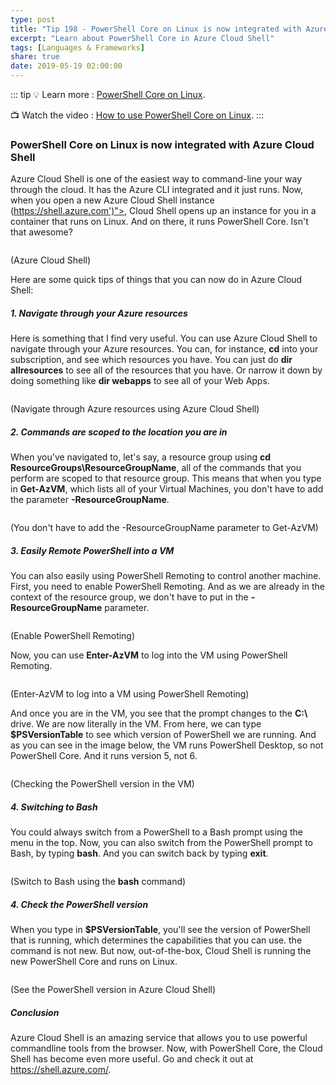 ```yaml
---
type: post
title: "Tip 198 - PowerShell Core on Linux is now integrated with Azure Cloud Shell"
excerpt: "Learn about PowerShell Core in Azure Cloud Shell"
tags: [Languages & Frameworks]
share: true
date: 2019-05-19 02:00:00
---
```


::: tip
:bulb: Learn more : [PowerShell Core on Linux](https://docs.microsoft.com/en-us/powershell/scripting/install/installing-powershell-core-on-linux?view=powershell-6?WT.mc_id=docs-azuredevtips-azureappsdev). 

:tv: Watch the video : [How to use PowerShell Core on Linux](https://www.youtube.com/watch?v=iLK8SkkHHjo&list=PLLasX02E8BPCNCK8Thcxu-Y-XcBUbhFWC&index=56&?WT.mc_id=youtube-azuredevtips-azureappsdev).
:::

### PowerShell Core on Linux is now integrated with Azure Cloud Shell

Azure Cloud Shell is one of the easiest way to command-line your way through the cloud. It has the Azure CLI integrated and it just runs. Now, when you open a new Azure Cloud Shell instance (https://shell.azure.com')">, Cloud Shell opens up an instance for you in a container that runs on Linux. And on there, it runs PowerShell Core. Isn't that awesome? 

<img :src="$withBase('/files/AzureCloudShell.png')">

(Azure Cloud Shell)

Here are some quick tips of things that you can now do in Azure Cloud Shell:

##### 1. Navigate through your Azure resources

Here is something that I find very useful. You can use Azure Cloud Shell to navigate through your Azure resources. You can, for instance, **cd** into your subscription, and see which resources you have. 
You can just do **dir allresources** to see all of the resources that you have. Or narrow it down by doing something like **dir webapps** to see all of your Web Apps. 

<img :src="$withBase('/files/NavigateThoughAzureResources.png')">

(Navigate through Azure resources using Azure Cloud Shell)

##### 2. Commands are scoped to the location you are in

When you've navigated to, let's say, a resource group using **cd ResourceGroups\ResourceGroupName**, all of the commands that you perform are scoped to that resource group. This means that when you type in **Get-AzVM**, which lists all of your Virtual Machines, you don't have to add the parameter **-ResourceGroupName**.

<img :src="$withBase('/files/CommandsAreScopedToLocation.png')">

(You don't have to add the -ResourceGroupName parameter to Get-AzVM)

##### 3. Easily Remote PowerShell into a VM

You can also easily using PowerShell Remoting to control another machine. First, you need to enable PowerShell Remoting. And as we are already in the context of the resource group, we don't have to put in the **-ResourceGroupName** parameter.

<img :src="$withBase('/files/EnablePSRemoting.png')">

(Enable PowerShell Remoting)

Now, you can use **Enter-AzVM** to log into the VM using PowerShell Remoting.

<img :src="$withBase('/files/EnterVM.png')">

(Enter-AzVM to log into a VM using PowerShell Remoting)

And once you are in the VM, you see that the prompt changes to the **C:\\** drive. We are now literally in the VM.
From here, we can type **\$PSVersionTable** to see which version of PowerShell we are running. And as you can see in the image below, the VM runs PowerShell Desktop, so not PowerShell Core. And it runs version 5, not 6.

<img :src="$withBase('/files/PSVersionInRemoteVM.png')">

(Checking the PowerShell version in the VM)

##### 4. Switching to Bash

You could always switch from a PowerShell to a Bash prompt using the menu in the top. Now, you can also switch from the PowerShell prompt to Bash, by typing **bash**. And you can switch back by typing **exit**.

<img :src="$withBase('/files/SwitchToBash.png')">

(Switch to Bash using the **bash** command)

##### 4. Check the PowerShell version

When you type in **\$PSVersionTable**, you'll see the version of PowerShell that is running, which determines the capabilities that you can use. the command is not new. But now, out-of-the-box, Cloud Shell is running the new PowerShell Core and runs on Linux. 

<img :src="$withBase('/files/PowerShellVersion.png')">

(See the PowerShell version in Azure Cloud Shell)

##### Conclusion

Azure Cloud Shell is an amazing service that allows you to use powerful commandline tools from the browser. Now, with PowerShell Core, the Cloud Shell has become even more useful. Go and check it out at https://shell.azure.com/.

